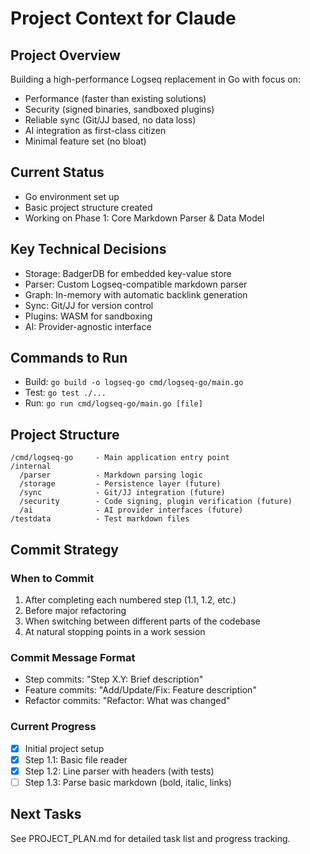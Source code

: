 # Project Context for Claude

## Project Overview
Building a high-performance Logseq replacement in Go with focus on:
- Performance (faster than existing solutions)
- Security (signed binaries, sandboxed plugins)
- Reliable sync (Git/JJ based, no data loss)
- AI integration as first-class citizen
- Minimal feature set (no bloat)

## Current Status
- Go environment set up
- Basic project structure created
- Working on Phase 1: Core Markdown Parser & Data Model

## Key Technical Decisions
- Storage: BadgerDB for embedded key-value store
- Parser: Custom Logseq-compatible markdown parser
- Graph: In-memory with automatic backlink generation
- Sync: Git/JJ for version control
- Plugins: WASM for sandboxing
- AI: Provider-agnostic interface

## Commands to Run
- Build: `go build -o logseq-go cmd/logseq-go/main.go`
- Test: `go test ./...`
- Run: `go run cmd/logseq-go/main.go [file]`

## Project Structure
```
/cmd/logseq-go     - Main application entry point
/internal
  /parser          - Markdown parsing logic
  /storage         - Persistence layer (future)
  /sync            - Git/JJ integration (future)
  /security        - Code signing, plugin verification (future)
  /ai              - AI provider interfaces (future)
/testdata          - Test markdown files
```

## Commit Strategy

### When to Commit
1. After completing each numbered step (1.1, 1.2, etc.)
2. Before major refactoring
3. When switching between different parts of the codebase
4. At natural stopping points in a work session

### Commit Message Format
- Step commits: "Step X.Y: Brief description"
- Feature commits: "Add/Update/Fix: Feature description"
- Refactor commits: "Refactor: What was changed"

### Current Progress
- [x] Initial project setup
- [x] Step 1.1: Basic file reader
- [x] Step 1.2: Line parser with headers (with tests)
- [ ] Step 1.3: Parse basic markdown (bold, italic, links)

## Next Tasks
See PROJECT_PLAN.md for detailed task list and progress tracking.